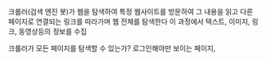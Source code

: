 
크롤러(검색 엔진 봇)가 웹을 탐색하여 특정 웹사이트를 방문하여 그 내용을 읽고 다른 페이지로 연결되는 링크를 따라가며 웹 전체를 탐색한다
이 과정에서 텍스트, 이미지, 링크, 동영상등의 정보를 수집

크롤러가 모든 페이지를 탐색할 수 있는가?
로그인해야만 보이는 페이지, 